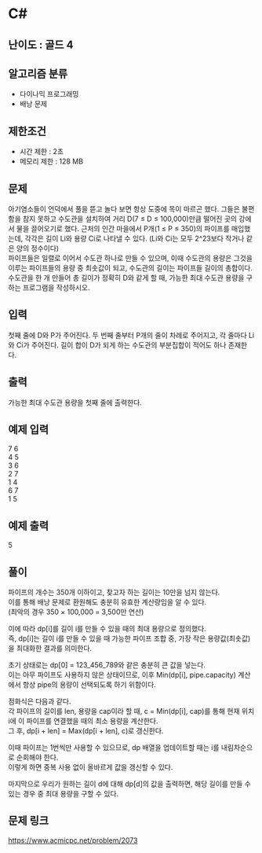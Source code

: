 # C#

## 난이도 : 골드 4

## 알고리즘 분류
  - 다이나믹 프로그래밍
  - 배낭 문제

## 제한조건
  - 시간 제한 : 2초
  - 메모리 제한 : 128 MB

## 문제
아기염소들이 언덕에서 풀을 뜯고 놀다 보면 항상 도중에 목이 마르곤 했다. 그들은 불편함을 참지 못하고 수도관을 설치하여 거리 D(7 ≤ D ≤ 100,000)만큼 떨어진 곳의 강에서 물을 끌어오기로 했다. 근처의 인간 마을에서 P개(1 ≤ P ≤ 350)의 파이프를 매입했는데, 각각은 길이 Li와 용량 Ci로 나타낼 수 있다. (Li와 Ci는 모두 2^23보다 작거나 같은 양의 정수이다)<br/>
파이프들은 일렬로 이어서 수도관 하나로 만들 수 있으며, 이때 수도관의 용량은 그것을 이루는 파이프들의 용량 중 최솟값이 되고, 수도관의 길이는 파이프들 길이의 총합이다.<br/>
수도관을 한 개 만들어 총 길이가 정확히 D와 같게 할 때, 가능한 최대 수도관 용량을 구하는 프로그램을 작성하시오.<br/>


## 입력
첫째 줄에 D와 P가 주어진다. 두 번째 줄부터 P개의 줄이 차례로 주어지고, 각 줄마다 Li와 Ci가 주어진다. 길이 합이 D가 되게 하는 수도관의 부분집합이 적어도 하나 존재한다.<br/>


## 출력
가능한 최대 수도관 용량을 첫째 줄에 출력한다.<br/>


## 예제 입력
7 6<br/>
4 5<br/>
3 6<br/>
2 7<br/>
1 4<br/>
6 7<br/>
1 5<br/>


## 예제 출력
5<br/>


## 풀이
파이프의 개수는 350개 이하이고, 찾고자 하는 길이는 10만을 넘지 않는다.<br/>
이를 통해 배낭 문제로 환원해도 충분히 유효한 계산량임을 알 수 있다.<br/>
(최악의 경우 350 × 100,000 = 3,500만 연산)<br/>


이에 따라 dp[i]를 길이 i를 만들 수 있을 때의 최대 용량으로 정의했다.<br/>
즉, dp[i]는 길이 i를 만들 수 있을 때 가능한 파이프 조합 중, 가장 작은 용량값(최솟값)을 최대화한 결과를 의미한다.<br/>


초기 상태로는 dp[0] = 123_456_789와 같은 충분히 큰 값을 넣는다.<br/>
이는 아무 파이프도 사용하지 않은 상태이므로, 이후 Min(dp[i], pipe.capacity) 계산에서 항상 pipe의 용량이 선택되도록 하기 위함이다.<br/>


점화식은 다음과 같다.<br/>
각 파이프의 길이를 len, 용량을 cap이라 할 때, c = Min(dp[i], cap)를 통해 현재 위치 i에 이 파이프를 연결했을 때의 최소 용량을 계산한다.<br/>
그 후, dp[i + len] = Max(dp[i + len], c)로 갱신한다.<br/>


이때 파이프는 1번씩만 사용할 수 있으므로, dp 배열을 업데이트할 때는 i를 내림차순으로 순회해야 한다.<br/>
이렇게 하면 중복 사용 없이 올바르게 값을 갱신할 수 있다.<br/>


마지막으로 우리가 원하는 길이 d에 대해 dp[d]의 값을 출력하면, 해당 길이를 만들 수 있는 경우 중 최대 용량을 구할 수 있다.<br/>


## 문제 링크
https://www.acmicpc.net/problem/2073